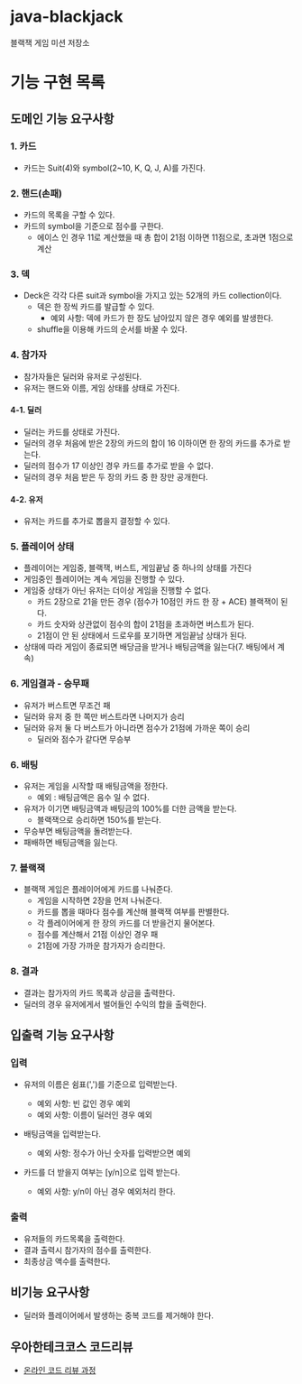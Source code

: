 # java-blackjack
블랙잭 게임 미션 저장소

# 기능 구현 목록
## 도메인 기능 요구사항
### 1. 카드
- 카드는 Suit(4)와 symbol(2~10, K, Q, J, A)를 가진다.

### 2. 핸드(손패)
- 카드의 목록을 구할 수 있다.
- 카드의 symbol을 기준으로 점수를 구한다.
  - 에이스 인 경우 11로 계산했을 때 총 합이 21점 이하면 11점으로, 초과면 1점으로 계산
  
### 3. 덱
- Deck은 각각 다른 suit과 symbol을 가지고 있는 52개의 카드 collection이다.
  - 덱은 한 장씩 카드를 발급할 수 있다.
    - 예외 사항: 덱에 카드가 한 장도 남아있지 않은 경우 예외를 발생한다.
  - shuffle을 이용해 카드의 순서를 바꿀 수 있다.

### 4. 참가자
- 참가자들은 딜러와 유저로 구성된다.
- 유저는 핸드와 이름, 게임 상태를 상태로 가진다.

#### 4-1. 딜러
- 딜러는 카드를 상태로 가진다.
- 딜러의 경우 처음에 받은 2장의 카드의 합이 16 이하이면 한 장의 카드를 추가로 받는다.
- 딜러의 점수가 17 이상인 경우 카드를 추가로 받을 수 없다.
- 딜러의 경우 처음 받은 두 장의 카드 중 한 장만 공개한다.
    
#### 4-2. 유저
- 유저는 카드를 추가로 뽑을지 결정할 수 있다.

### 5. 플레이어 상태
- 플레이어는 게임중, 블랙잭, 버스트, 게임끝남 중 하나의 상태를 가진다
- 게임중인 플레이어는 계속 게임을 진행할 수 있다.
- 게임중 상태가 아닌 유저는 더이상 게임을 진행할 수 없다.
  - 카드 2장으로 21을 만든 경우 (점수가 10점인 카드 한 장 + ACE) 블랙잭이 된다.
  - 카드 숫자와 상관없이 점수의 합이 21점을 초과하면 버스트가 된다.
  - 21점이 안 된 상태에서 드로우를 포기하면 게임끝남 상태가 된다.
- 상태에 따라 게임이 종료되면 배당금을 받거나 배팅금액을 잃는다(7. 배팅에서 계속)

### 6. 게임결과 - 승무패
- 유저가 버스트면 무조건 패
- 딜러와 유저 중 한 쪽만 버스트라면 나머지가 승리
- 딜러와 유저 둘 다 버스트가 아니라면 점수가 21점에 가까운 쪽이 승리
  - 딜러와 점수가 같다면 무승부
  
### 6. 배팅
- 유저는 게임을 시작할 때 배팅금액을 정한다.
  - 예외 : 배팅금액은 음수 일 수 없다.
- 유저가 이기면 배팅금액과 배팅금의 100%를 더한 금액을 받는다.
  - 블랙잭으로 승리하면 150%를 받는다.
- 무승부면 배팅금액을 돌려받는다.  
- 패배하면 배팅금액을 잃는다.

### 7. 블랙잭
- 블랙잭 게임은 플레이어에게 카드를 나눠준다.
  - 게임을 시작하면 2장을 먼저 나눠준다.
  - 카드를 뽑을 때마다 점수를 계산해 블랙잭 여부를 판별한다.
  - 각 플레이어에게 한 장의 카드를 더 받을건지 물어본다.  
  - 점수를 계산해서 21점 이상인 경우 패
  - 21점에 가장 가까운 참가자가 승리한다.

### 8. 결과
- 결과는 참가자의 카드 목록과 상금을 출력한다.
- 딜러의 경우 유저에게서 벌어들인 수익의 합을 출력한다. 
  
## 입출력 기능 요구사항
### 입력
- 유저의 이름은 쉼표(',')를 기준으로 입력받는다.
  - 예외 사항: 빈 값인 경우 예외
  - 예외 사항: 이름이 딜러인 경우 예외

- 배팅금액을 입력받는다.
  - 예외 사항: 정수가 아닌 숫자를 입력받으면 예외

- 카드를 더 받을지 여부는 [y/n]으로 입력 받는다.
  - 예외 사항: y/n이 아닌 경우 예외처리 한다.

### 출력
- 유저들의 카드목록을 출력한다.
- 결과 출력시 참가자의 점수를 출력한다.
- 최종상금 액수를 출력한다.

## 비기능 요구사항
- 딜러와 플레이어에서 발생하는 중복 코드를 제거해야 한다.

## 우아한테크코스 코드리뷰
* [온라인 코드 리뷰 과정](https://github.com/woowacourse/woowacourse-docs/blob/master/maincourse/README.md)
